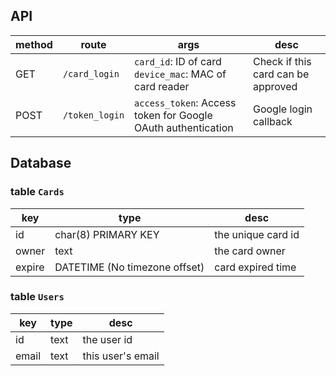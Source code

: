 <!--
TODO: Need a rewrite
-->

## API

| method | route | args | desc |
|---|---|---|---|
| GET | `/card_login` | `card_id`: ID of card <br/> `device_mac`: MAC of card reader | Check if this card can be approved |
| POST | `/token_login` | `access_token`: Access token for Google OAuth authentication | Google login callback |

## Database

### table `Cards`
| key | type | desc |
|-----|------|------|
| id | char(8) PRIMARY KEY | the unique card id |
| owner | text | the card owner |
| expire | DATETIME (No timezone offset)| card expired time |

### table `Users`

| key | type | desc |
|-----|------|------|
| id | text |  the user id |
| email | text | this user's email |

